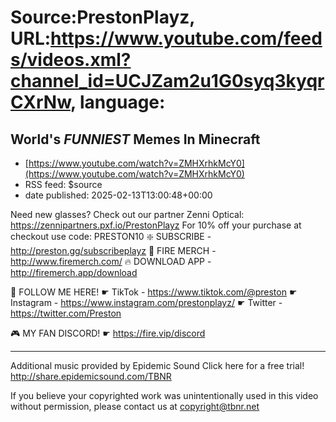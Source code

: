 # Source:PrestonPlayz, URL:https://www.youtube.com/feeds/videos.xml?channel_id=UCJZam2u1G0syq3kyqrCXrNw, language:

## World's *FUNNIEST* Memes In Minecraft
 - [https://www.youtube.com/watch?v=ZMHXrhkMcY0](https://www.youtube.com/watch?v=ZMHXrhkMcY0)
 - RSS feed: $source
 - date published: 2025-02-13T13:00:48+00:00

Need new glasses? Check out our partner Zenni Optical: https://zennipartners.pxf.io/PrestonPlayz
For 10% off your purchase at checkout use code: PRESTON10
❇️ SUBSCRIBE - http://preston.gg/subscribeplayz
👕 FIRE MERCH - http://www.firemerch.com/
🔥 DOWNLOAD APP - http://firemerch.app/download

👀 FOLLOW ME HERE!
☛ TikTok - https://www.tiktok.com/@preston
☛ Instagram - https://www.instagram.com/prestonplayz/
☛ Twitter - https://twitter.com/Preston

🎮 MY FAN DISCORD! 
☛ https://fire.vip/discord

------------------------------

Additional music provided by Epidemic Sound
Click here for a free trial!  http://share.epidemicsound.com/TBNR

If you believe your copyrighted work was unintentionally used in this video without permission, please contact us at copyright@tbnr.net

